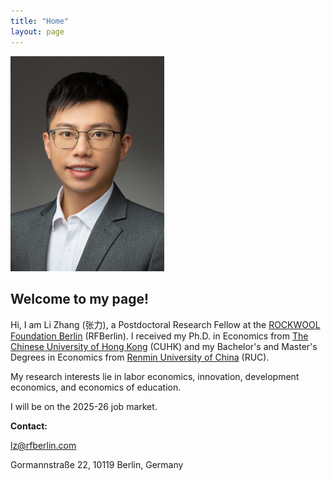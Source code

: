```yaml
---
title: "Home"
layout: page
---
```


<img src="/profile_picture_small.JPG" width="246" height="344.5">

## Welcome to my page!

Hi, I am Li Zhang (张力), a Postdoctoral Research Fellow at the [ROCKWOOL Foundation Berlin](https://www.rfberlin.com) (RFBerlin). I received my Ph.D. in Economics from [The Chinese University of Hong Kong](https://www.econ.cuhk.edu.hk) (CUHK) and my Bachelor's and Master's Degrees in Economics from [Renmin University of China](https://ae.ruc.edu.cn) (RUC). 

My research interests lie in labor economics, innovation, development economics, and economics of education. 

I will be on the 2025-26 job market.
    
**Contact:**

[lz@rfberlin.com](mailto:lz@rfberlin.com)
    
Gormannstraße 22, 10119 Berlin, Germany
